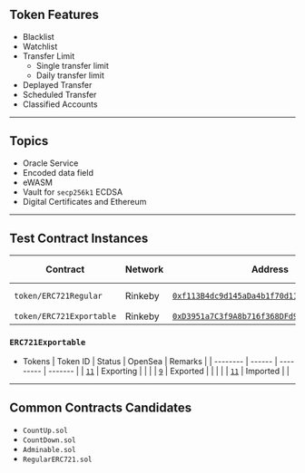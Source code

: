 ## Token Features

* Blacklist
* Watchlist
* Transfer Limit
    * Single transfer limit
    * Daily transfer limit
* Deplayed Transfer
* Scheduled Transfer
* Classified Accounts

----

## Topics

* Oracle Service
* Encoded data field
* eWASM
* Vault for `secp256k1` ECDSA
* Digital Certificates and Ethereum

----

## Test Contract Instances

| Contract | Network | Address | Admin | Deployed At | Remakrs |
| -------- | ------- | ------- | ----- |------------ | ------- |
| `token/ERC721Regular` | Rinkeby | [`0xf113B4dc9d145aDa4b1f70d1170B3085eAe28497`](https://rinkeby.etherscan.io/address/0xf113B4dc9d145aDa4b1f70d1170B3085eAe28497) | `0xb009cd53957c0D991CAbE184e884258a1D7b77D9` | 2022/03/04 | https://testnets.opensea.io/collection/deep-sky |
| `token/ERC721Exportable` | Rinkeby | [`0xD3951a7C3f9A8b716f368DFd9e4446dAD89b2428`](https://rinkeby.etherscan.io/address/0xD3951a7C3f9A8b716f368DFd9e4446dAD89b2428) | `0xb009cd53957c0D991CAbE184e884258a1D7b77D9` | 2022/03/16 |   |


### `ERC721Exportable`

* Tokens
    | Token ID | Status | OpenSea | Remarks |
    | -------- | ------ | --------- | ------- |
    | [`11`](https://rinkeby.etherscan.io/token/0xD3951a7C3f9A8b716f368DFd9e4446dAD89b2428?a=11) | Exporting |      |         |
    | [`9`](https://rinkeby.etherscan.io/token/0xD3951a7C3f9A8b716f368DFd9e4446dAD89b2428?a=9) | Exported  |      |          |         |
    | [`11`](https://rinkeby.etherscan.io/token/0xD3951a7C3f9A8b716f368DFd9e4446dAD89b2428?a=10) | Imported  |      |

----

## Common Contracts Candidates

* `CountUp.sol`
* `CountDown.sol`
* `Adminable.sol`
* `RegularERC721.sol`


